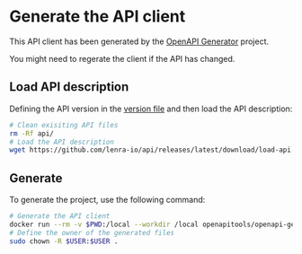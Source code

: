 # Generate the API client

This API client has been generated by the [OpenAPI Generator](https://openapi-generator.tech) project.

You might need to regerate the client if the API has changed.

## Load API description

Defining the API version in the [version file](../lenra-api.version.txt) and then load the API description:

```bash
# Clean exisiting API files
rm -Rf api/
# Load the API description
wget https://github.com/lenra-io/api/releases/latest/download/load-api.sh -O - -q | bash
```

## Generate

To generate the project, use the following command:

```bash
# Generate the API client
docker run --rm -v $PWD:/local --workdir /local openapitools/openapi-generator-cli batch gen-conf/php.yml
# Define the owner of the generated files
sudo chown -R $USER:$USER .
```
